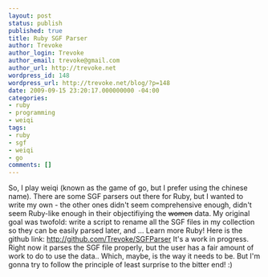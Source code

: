 ```yaml
---
layout: post
status: publish
published: true
title: Ruby SGF Parser
author: Trevoke
author_login: Trevoke
author_email: trevoke@gmail.com
author_url: http://trevoke.net
wordpress_id: 148
wordpress_url: http://trevoke.net/blog/?p=148
date: 2009-09-15 23:20:17.000000000 -04:00
categories:
- ruby
- programming
- weiqi
tags:
- ruby
- sgf
- weiqi
- go
comments: []
---
```

So, I play weiqi (known as the game of go, but I prefer using the chinese name).
There are some SGF parsers out there for Ruby, but I wanted to write my own - the other ones didn't seem comprehensive enough, didn't seem Ruby-like enough in their objectifiying the <del datetime="2009-09-16T04:15:45+00:00">women</del> data.
My original goal was twofold: write a script to rename all the SGF files in my collection so they can be easily parsed later, and ... Learn more Ruby!
Here is the github link: http://github.com/Trevoke/SGFParser
It's a work in progress. Right now it parses the SGF file properly, but the user has a fair amount of work to do to use the data.. Which, maybe, is the way it needs to be. But I'm gonna try to follow the principle of least surprise to the bitter end! :)

